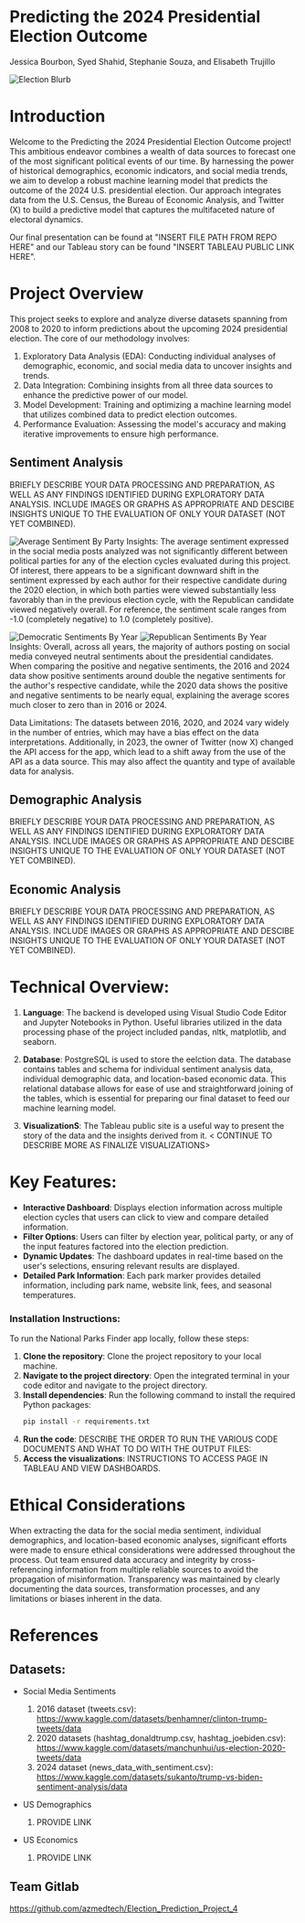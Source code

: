 # Predicting the 2024 Presidential Election Outcome 
Jessica Bourbon, Syed Shahid, Stephanie Souza, and Elisabeth Trujillo

![Election Blurb](<Visualizations/wordcloud.pngpng>)

# Introduction

Welcome to the Predicting the 2024 Presidential Election Outcome project! This ambitious endeavor combines a wealth of data sources to forecast one of the most significant political events of our time. By harnessing the power of historical demographics, economic indicators, and social media trends, we aim to develop a robust machine learning model that predicts the outcome of the 2024 U.S. presidential election. Our approach integrates data from the U.S. Census, the Bureau of Economic Analysis, and Twitter (X) to build a predictive model that captures the multifaceted nature of electoral dynamics.

Our final presentation can be found at "INSERT FILE PATH FROM REPO HERE" and our Tableau story can be found "INSERT TABLEAU PUBLIC LINK HERE".

# Project Overview

This project seeks to explore and analyze diverse datasets spanning from 2008 to 2020 to inform predictions about the upcoming 2024 presidential election. The core of our methodology involves:
 1. Exploratory Data Analysis (EDA): Conducting individual analyses of demographic, economic, and social media data to uncover insights and trends.
 2. Data Integration: Combining insights from all three data sources to enhance the predictive power of our model.
 3. Model Development: Training and optimizing a machine learning model that utilizes combined data to predict election outcomes.
 4. Performance Evaluation: Assessing the model's accuracy and making iterative improvements to ensure high performance.

## Sentiment Analysis

BRIEFLY DESCRIBE YOUR DATA PROCESSING AND PREPARATION, AS WELL AS ANY FINDINGS IDENTIFIED DURING EXPLORATORY DATA ANALYSIS. INCLUDE IMAGES OR GRAPHS AS APPROPRIATE AND DESCIBE INSIGHTS UNIQUE TO THE EVALUATION OF ONLY YOUR DATASET (NOT YET COMBINED).

![Average Sentiment By Party](<Visualizations/all_years_avg_sent_by_cand.png>)
 Insights: The average sentiment expressed in the social media posts analyzed was not significantly different between political parties for any of the election cycles evaluated during this project. Of interest, there appears to be a significant downward shift in the sentiment expressed by each author for their respective candidate during the 2020 election, in which both parties were viewed substantially less favorably than in the previous election cycle, with the Republican candidate viewed negatively overall. For reference, the sentiment scale ranges from -1.0 (completely negative) to 1.0 (completely positive). 

![Democratic Sentiments By Year](<Visualizations/Democratic_Sentiment_By_Year.png>) ![Republican Sentiments By Year](<Visualizations/Republican_Sentiment_By_Year.png>)
Insights: Overall, across all years, the majority of authors posting on social media conveyed neutral sentiments about the presidential candidates. When comparing the positive and negative sentiments, the 2016 and 2024 data show positive sentiments around double the negative sentiments for the author's respective candidate, while the 2020 data shows the positive and negative sentiments to be nearly equal, explaining the average scores much closer to zero than in 2016 or 2024. 

Data Limitations: The datasets between 2016, 2020, and 2024 vary widely in the number of entries, which may have a bias effect on the data interpretations. Additionally, in 2023, the owner of Twitter (now X) changed the API access for the app, which lead to a shift away from the use of the API as a data source. This may also affect the quantity and type of available data for analysis.

## Demographic Analysis 

BRIEFLY DESCRIBE YOUR DATA PROCESSING AND PREPARATION, AS WELL AS ANY FINDINGS IDENTIFIED DURING EXPLORATORY DATA ANALYSIS. INCLUDE IMAGES OR GRAPHS AS APPROPRIATE AND DESCIBE INSIGHTS UNIQUE TO THE EVALUATION OF ONLY YOUR DATASET (NOT YET COMBINED).

## Economic Analysis

BRIEFLY DESCRIBE YOUR DATA PROCESSING AND PREPARATION, AS WELL AS ANY FINDINGS IDENTIFIED DURING EXPLORATORY DATA ANALYSIS. INCLUDE IMAGES OR GRAPHS AS APPROPRIATE AND DESCIBE INSIGHTS UNIQUE TO THE EVALUATION OF ONLY YOUR DATASET (NOT YET COMBINED).

# Technical Overview:

1. **Language**: The backend is developed using Visual Studio Code Editor and Jupyter Notebooks in Python. Useful libraries utilized in the data processing phase of the project included pandas, nltk, matplotlib, and seaborn.
   
2. **Database**: PostgreSQL is used to store the eelction data. The database contains tables and schema for individual sentiment analysis data, individual demographic data, and location-based economic data. This relational database allows for ease of use and straightforward joining of the tables, which is essential for preparing our final dataset to feed our machine learning model.

3. **VisualizationS**: The Tableau public site is a useful way to present the story of the data and the insights derived from it. < CONTINUE TO DESCRIBE MORE AS FINALIZE VISUALIZATIONS>

# Key Features:

- **Interactive Dashboard**: Displays election information across multiple election cycles that users can click to view and compare detailed information.
- **Filter Options**: Users can filter by election year, political party, or any of the input features factored into the election prediction.
- **Dynamic Updates**: The dashboard updates in real-time based on the user's selections, ensuring relevant results are displayed.
- **Detailed Park Information**: Each park marker provides detailed information, including park name, website link, fees, and seasonal temperatures.

### Installation Instructions:

To run the National Parks Finder app locally, follow these steps:

1. **Clone the repository**: Clone the project repository to your local machine.
2. **Navigate to the project directory**: Open the integrated terminal in your code editor and navigate to the project directory.
3. **Install dependencies**: Run the following command to install the required Python packages:
    ```sh
    pip install -r requirements.txt
    ```
4. **Run the code**: DESCRIBE THE ORDER TO RUN THE VARIOUS CODE DOCUMENTS AND WHAT TO DO WITH THE OUTPUT FILES:
5. **Access the visualizations**: INSTRUCTIONS TO ACCESS PAGE IN TABLEAU AND VIEW DASHBOARDS.

# Ethical Considerations

When extracting the data for the social media sentiment, individual demographics, and location-based economic analyses, significant efforts were made to ensure ethical considerations were addressed throughout the process. Out team ensured data accuracy and integrity by cross-referencing information from multiple reliable sources to avoid the propagation of misinformation. Transparency was maintained by clearly documenting the data sources, transformation processes, and any limitations or biases inherent in the data. 

# References
## Datasets: 
* Social Media Sentiments
    1. 2016 dataset (tweets.csv): https://www.kaggle.com/datasets/benhamner/clinton-trump-tweets/data
    2. 2020 datasets (hashtag_donaldtrump.csv, hashtag_joebiden.csv): https://www.kaggle.com/datasets/manchunhui/us-election-2020-tweets/data
    3. 2024 dataset (news_data_with_sentiment.csv): https://www.kaggle.com/datasets/sukanto/trump-vs-biden-sentiment-analysis/data

* US Demographics
    1. PROVIDE LINK

* US Economics
    1. PROVIDE LINK


## Team Gitlab
https://github.com/azmedtech/Election_Prediction_Project_4

